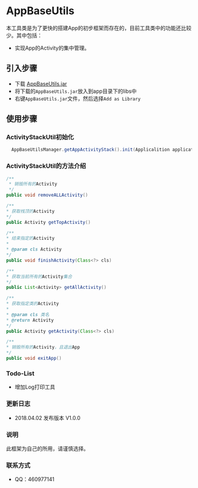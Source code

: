 # AppBaseUtils
本工具类是为了更快的搭建App的初步框架而存在的，目前工具类中的功能还比较少。其中包括：
* 实现App的Activity的集中管理。


## 引入步骤
* 下载 [AppBaseUtils.jar](https://github.com/MaosanDao/AppBaseUtils/blob/master/appbaseutils/appbaseutils.jar)
* 将下载的`AppBaseUtils.jar`放入到app目录下的libs中
* 右键`AppBaseUtils.jar`文件，然后选择`Add as Library`
## 使用步骤
### ActivityStackUtil初始化
```Java
  AppBaseUtilsManager.getAppActivityStack().init(Applicalition application);
```
### ActivityStackUtil的方法介绍
```Java
/**
 * 销毁所有的Activity
 */
public void removeALLActivity()

/**
* 获取栈顶的Activity
*/
public Activity getTopActivity()

/**
* 结束指定的Activity
*
* @param cls Activity
*/
public void finishActivity(Class<?> cls)

/**
* 获取当前所有的Activity集合
*/
public List<Activity> getAllActivity()

/**
* 获取指定类的Activity
*
* @param cls 类名
* @return Activity
*/
public Activity getActivity(Class<?> cls)

/**
* 销毁所有的Activity，且退出App
*/
public void exitApp()
```
### Todo-List
* 增加Log打印工具
### 更新日志
* 2018.04.02 发布版本 V1.0.0
### 说明
此框架为自己的所用，请谨慎选择。
### 联系方式
* QQ：460977141
